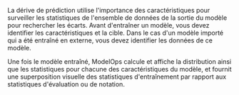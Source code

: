 La dérive de prédiction utilise l'importance des caractéristiques pour surveiller les statistiques de l'ensemble de données de la sortie du modèle pour rechercher les écarts. Avant d'entraîner un modèle, vous devez identifier les caractéristiques et la cible. Dans le cas d'un modèle importé qui a été entraîné en externe, vous devez identifier les données de ce modèle.

Une fois le modèle entraîné, ModelOps calcule et affiche la distribution ainsi que les statistiques pour chacune des caractéristiques du modèle, et fournit une superposition visuelle des statistiques d'entraînement par rapport aux statistiques d'évaluation ou de notation.
